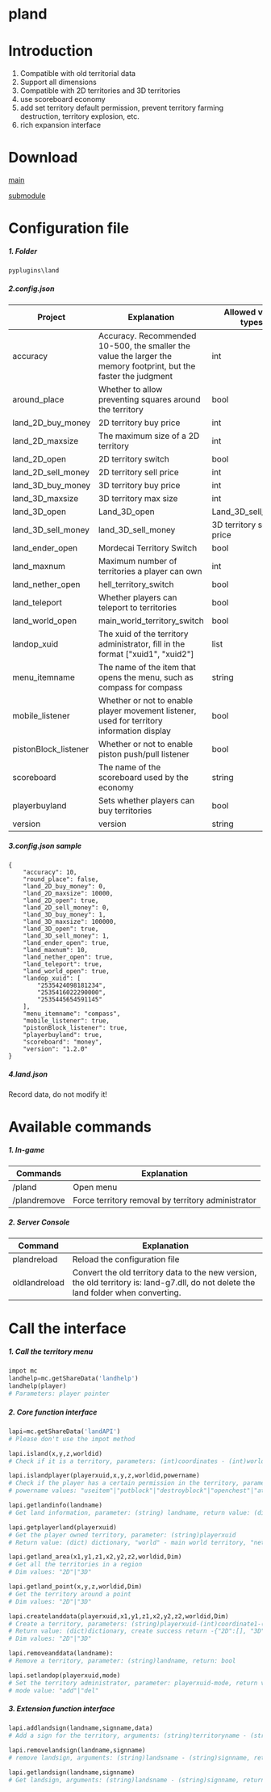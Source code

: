 # pland

# Introduction

1. Compatible with old territorial data
2. Support all dimensions
3. Compatible with 2D territories and 3D territories
4. use scoreboard economy
5. add set territory default permission, prevent territory farming destruction, territory explosion, etc.
6. rich expansion interface

# Download

[main](https://pyr.jfishing.love/plugins/pland.py "click me to download")

[submodule](https://pyr.jfishing.love/plugins/landAPI.pyc "click me to download")

# Configuration file

##### 1. Folder

`pyplugins\land`

##### 2.config.json

| Project              | Explanation                                                                                                      | Allowed value types     |
| -------------------- | ---------------------------------------------------------------------------------------------------------------- | ----------------------- |
| accuracy             | Accuracy. Recommended 10-500, the smaller the value the larger the memory footprint, but the faster the judgment | int                     |
| around_place         | Whether to allow preventing squares around the territory                                                         | bool                    |
| land_2D_buy_money    | 2D territory buy price                                                                                           | int                     |
| land_2D_maxsize      | The maximum size of a 2D territory                                                                               | int                     |
| land_2D_open         | 2D territory switch                                                                                              | bool                    |
| land_2D_sell_money   | 2D territory sell price                                                                                          | int                     |
| land_3D_buy_money    | 3D territory buy price                                                                                           | int                     |
| land_3D_maxsize      | 3D territory max size                                                                                            | int                     |
| land_3D_open         | Land_3D_open                                                                                                     | Land_3D_sell_money      |
| land_3D_sell_money   | land_3D_sell_money                                                                                               | 3D territory sell price |
| land_ender_open      | Mordecai Territory Switch                                                                                        | bool                    |
| land_maxnum          | Maximum number of territories a player can own                                                                   | int                     |
| land_nether_open     | hell_territory_switch                                                                                            | bool                    |
| land_teleport        | Whether players can teleport to territories                                                                      | bool                    |
| land_world_open      | main_world_territory_switch                                                                                      | bool                    |
| landop_xuid          | The xuid of the territory administrator, fill in the format ["xuid1", "xuid2"]                                   | list                    |
| menu_itemname        | The name of the item that opens the menu, such as compass for compass                                            | string                  |
| mobile_listener      | Whether or not to enable player movement listener, used for territory information display                        | bool                    |
| pistonBlock_listener | Whether or not to enable piston push/pull listener                                                               | bool                    |
| scoreboard           | The name of the scoreboard used by the economy                                                                   | string                  |
| playerbuyland        | Sets whether players can buy territories                                                                         | bool                    |
| version              | version                                                                                                          | string                  |

##### 3.config.json sample

```
{
    "accuracy": 10,
    "round_place": false,
    "land_2D_buy_money": 0,
    "land_2D_maxsize": 10000,
    "land_2D_open": true,
    "land_2D_sell_money": 0,
    "land_3D_buy_money": 1,
    "land_3D_maxsize": 100000,
    "land_3D_open": true,
    "land_3D_sell_money": 1,
    "land_ender_open": true,
    "land_maxnum": 10,
    "land_nether_open": true,
    "land_teleport": true,
    "land_world_open": true,
    "landop_xuid": [
        "2535424098181234",
        "2535416022290000",
        "2535445654591145"
    ],
    "menu_itemname": "compass",
    "mobile_listener": true,
    "pistonBlock_listener": true,
    "playerbuyland": true,
    "scoreboard": "money",
    "version": "1.2.0"
}
```

##### 4.land.json

Record data, do not modify it!

# Available commands

##### 1. In-game

| Commands     | Explanation                                        |
| ------------ | -------------------------------------------------- |
| /pland       | Open menu                                          |
| /plandremove | Force territory removal by territory administrator |

##### 2. Server Console

| Command       | Explanation                                                                                                                          |
| ------------- | ------------------------------------------------------------------------------------------------------------------------------------ |
| plandreload   | Reload the configuration file                                                                                                        |
| oldlandreload | Convert the old territory data to the new version, the old territory is: land-g7.dll, do not delete the land folder when converting. |

# Call the interface

##### 1. Call the territory menu

```python
impot mc
landhelp=mc.getShareData('landhelp')
landhelp(player)
# Parameters: player pointer
```

##### 2. Core function interface

```python
lapi=mc.getShareData('landAPI')
# Please don't use the impot method

lapi.island(x,y,z,worldid)
# Check if it is a territory, parameters: (int)coordinates - (int)worldid, return value: (string)territory name, not present return "noland"

lapi.islandplayer(playerxuid,x,y,z,worldid,powername)
# Check if the player has a certain permission in the territory, parameters: (string)playerxuid - (int)coordinates - (int)worldid - (string)permission name, return value: bool
# powername values: "useitem"|"putblock"|"destroyblock"|"openchest"|"attack"

lapi.getlandinfo(landname)
# Get land information, parameter: (string) landname, return value: (dict) dictionary

lapi.getplayerland(playerxuid)
# Get the player owned territory, parameter: (string)playerxuid
# Return value: (dict) dictionary, "world" - main world territory, "nether" - hell territory, "ender" - mordor territory

lapi.getland_area(x1,y1,z1,x2,y2,z2,worldid,Dim)
# Get all the territories in a region
# Dim values: "2D"|"3D"

lapi.getland_point(x,y,z,worldid,Dim)
# Get the territory around a point
# Dim values: "2D"|"3D"

lapi.createlanddata(playerxuid,x1,y1,z1,x2,y2,z2,worldid,Dim)
# Create a territory, parameters: (string)playerxuid-(int)coordinate1-(int)coordinate2-(int)worldid-(string)territory mode
# Return value: (dict)dictionary, create success return -{"2D":[], "3D":[]}, create failure return the name of the overlapping territory
# Dim values: "2D"|"3D"

lapi.removeanddata(landname):
# Remove a territory, parameter: (string)landname, return: bool

lapi.setlandop(playerxuid,mode)
# Set the territory administrator, parameter: playerxuid-mode, return value: bool
# mode value: "add"|"del"
```

##### 3. Extension function interface

```python
lapi.addlandsign(landname,signname,data)
# Add a sign for the territory, arguments: (string)territoryname - (string)signname - (dict)dictionary, return value: bool

lapi.removelandsign(landname,signname)
# remove landsign, arguments: (string)landsname - (string)signname, return value: bool

lapi.getlandsign(landname,signname)
# Get landsign, arguments: (string)landsname - (string)signname, return value (dict)dictionary, does not exist return -{}
```
